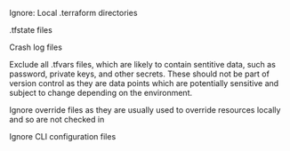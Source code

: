 Ignore:
  Local .terraform directories
 
 .tfstate files

  Crash log files

  Exclude all .tfvars files, which are likely to contain sentitive data, such as
  password, private keys, and other secrets. These should not be part of version 
  control as they are data points which are potentially sensitive and subject 
  to change depending on the environment.

  Ignore override files as they are usually used to override resources locally and so
  are not checked in

  Ignore CLI configuration files

